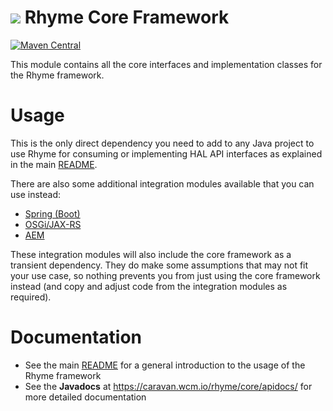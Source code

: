 <img src="https://wcm.io/images/favicon-16@2x.png"/> Rhyme Core Framework
======
[![Maven Central](https://maven-badges.herokuapp.com/maven-central/io.wcm.caravan/io.wcm.caravan.rhyme.core/badge.svg)](https://maven-badges.herokuapp.com/maven-central/io.wcm.caravan/io.wcm.caravan.rhyme.core)

This module contains all the core interfaces and implementation classes for the Rhyme framework.

# Usage

This is the only direct dependency you need to add to any Java project to use Rhyme for consuming or implementing HAL API interfaces as explained in the main [README](/README.md).

There are also some additional integration modules available that you can use instead:
- [Spring (Boot)](/integration/spring)
- [OSGi/JAX-RS](/integration/osgi-jaxrs)
- [AEM](/integration/aem)

These integration modules will also include the core framework as a transient dependency. They do make some assumptions that may not fit your use case, so nothing prevents you from just using the core framework instead (and copy and adjust code from the integration modules as required).

# Documentation
- See the main [README](/README.md) for a general introduction to the usage of the Rhyme framework
- See the **Javadocs** at https://caravan.wcm.io/rhyme/core/apidocs/ for more detailed documentation
